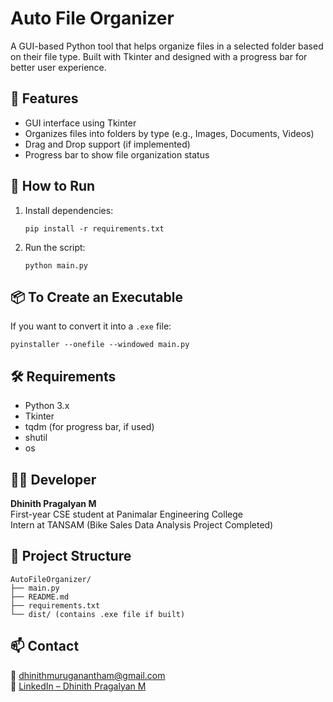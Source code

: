 # Auto File Organizer

A GUI-based Python tool that helps organize files in a selected folder based on their file type. Built with Tkinter and designed with a progress bar for better user experience.

## 🔧 Features
- GUI interface using Tkinter
- Organizes files into folders by type (e.g., Images, Documents, Videos)
- Drag and Drop support (if implemented)
- Progress bar to show file organization status

## 🚀 How to Run
1. Install dependencies:
   ```
   pip install -r requirements.txt
   ```
2. Run the script:
   ```
   python main.py
   ```

## 📦 To Create an Executable
If you want to convert it into a `.exe` file:
```
pyinstaller --onefile --windowed main.py
```

## 🛠 Requirements
- Python 3.x
- Tkinter
- tqdm (for progress bar, if used)
- shutil
- os

## 👨‍💻 Developer
**Dhinith Pragalyan M**  
First-year CSE student at Panimalar Engineering College  
Intern at TANSAM (Bike Sales Data Analysis Project Completed)

## 📂 Project Structure
```
AutoFileOrganizer/
├── main.py
├── README.md
├── requirements.txt
└── dist/ (contains .exe file if built)
```

## 📫 Contact
📧 dhinithmuruganantham@gmail.com  
🔗 [LinkedIn – Dhinith Pragalyan M](https://www.linkedin.com/in/dhinith-pragalyan-m)
